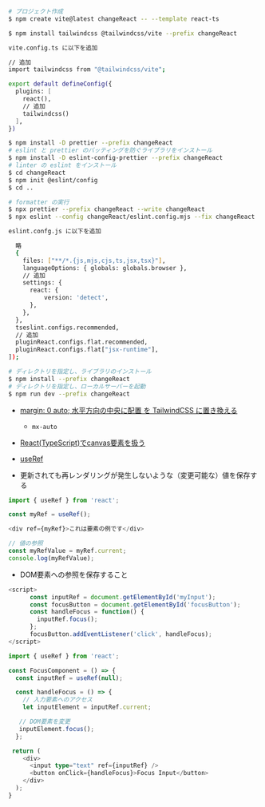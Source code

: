 ```sh
# プロジェクト作成
$ npm create vite@latest changeReact -- --template react-ts

$ npm install tailwindcss @tailwindcss/vite --prefix changeReact

vite.config.ts に以下を追加

// 追加
import tailwindcss from "@tailwindcss/vite";

export default defineConfig({
  plugins: [
    react(),
    // 追加
    tailwindcss()
  ],
})

$ npm install -D prettier --prefix changeReact
# eslint と prettier のバッティングを防ぐライブラリをインストール
$ npm install -D eslint-config-prettier --prefix changeReact
# linter の eslint をインストール
$ cd changeReact
$ npm init @eslint/config
$ cd ..

# formatter の実行
$ npx prettier --prefix changeReact --write changeReact
$ npx eslint --config changeReact/eslint.config.mjs --fix changeReact

eslint.confg.js に以下を追加

  略
  {
    files: ["**/*.{js,mjs,cjs,ts,jsx,tsx}"],
    languageOptions: { globals: globals.browser },
    // 追加
    settings: {
      react: {
          version: 'detect',
      },
    },
  },
  tseslint.configs.recommended,
  // 追加
  pluginReact.configs.flat.recommended,
  pluginReact.configs.flat["jsx-runtime"],
]);

# ディレクトリを指定し、ライブラリのインストール
$ npm install --prefix changeReact
# ディレクトリを指定し、ローカルサーバーを起動
$ npm run dev --prefix changeReact
```

- [margin: 0 auto; 水平方向の中央に配置 を TailwindCSS に置き換える](https://qiita.com/Hashimoto-Noriaki/items/3c2c7fe759895b26f53c)
  - `mx-auto`
- [React(TypeScript)でcanvas要素を扱う](https://qiita.com/free-coder/items/77fe0cf14283963edbcc)

- [useRef](https://kinsta.com/jp/knowledgebase/react-useref/)

- 更新されても再レンダリングが発生しないような（変更可能な）値を保存する

```ts
import { useRef } from 'react';

const myRef = useRef();

<div ref={myRef}>これは要素の例です</div>

// 値の参照
const myRefValue = myRef.current;
console.log(myRefValue);
```

- DOM要素への参照を保存すること

```ts
<script>
      const inputRef = document.getElementById('myInput');
      const focusButton = document.getElementById('focusButton');
      const handleFocus = function() {
        inputRef.focus();
      };
      focusButton.addEventListener('click', handleFocus);
</script>
```

```ts
import { useRef } from 'react';

const FocusComponent = () => {
  const inputRef = useRef(null);

  const handleFocus = () => {
    // 入力要素へのアクセス
    let inputElement = inputRef.current;

   // DOM要素を変更
   inputElement.focus();
  };

 return (
    <div>
      <input type="text" ref={inputRef} />
      <button onClick={handleFocus}>Focus Input</button>
    </div>
  );
}
```

